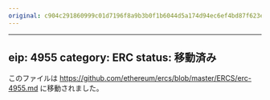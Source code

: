 ```yaml
---
original: c904c291860999c01d7196f8a9b3b0f1b6044d5a174d94ec6ef4bd87f623efb6
---
```


---
eip: 4955
category: ERC
status: 移動済み
---

このファイルは https://github.com/ethereum/ercs/blob/master/ERCS/erc-4955.md に移動されました。